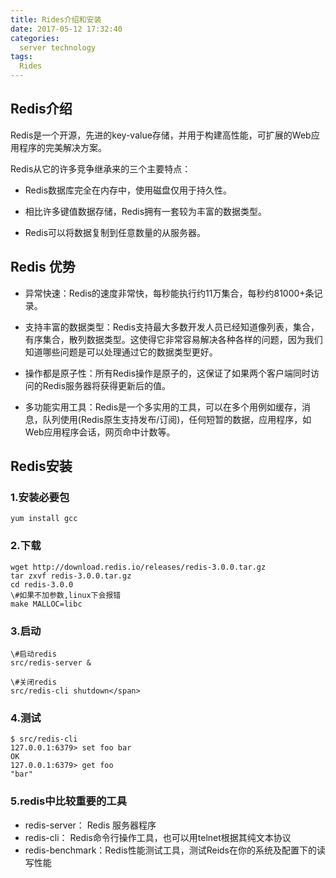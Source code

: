 ```yaml
---
title: Rides介绍和安装
date: 2017-05-12 17:32:40
categories:
  server technology
tags: 
  Rides
---
```


## Redis介绍
Redis是一个开源，先进的key-value存储，并用于构建高性能，可扩展的Web应用程序的完美解决方案。

Redis从它的许多竞争继承来的三个主要特点：

* Redis数据库完全在内存中，使用磁盘仅用于持久性。

* 相比许多键值数据存储，Redis拥有一套较为丰富的数据类型。

* Redis可以将数据复制到任意数量的从服务器。

## Redis 优势
  * 异常快速：Redis的速度非常快，每秒能执行约11万集合，每秒约81000+条记录。

  * 支持丰富的数据类型：Redis支持最大多数开发人员已经知道像列表，集合，有序集合，散列数据类型。这使得它非常容易解决各种各样的问题，因为我们知道哪些问题是可以处理通过它的数据类型更好。

  * 操作都是原子性：所有Redis操作是原子的，这保证了如果两个客户端同时访问的Redis服务器将获得更新后的值。

  * 多功能实用工具：Redis是一个多实用的工具，可以在多个用例如缓存，消息，队列使用(Redis原生支持发布/订阅)，任何短暂的数据，应用程序，如Web应用程序会话，网页命中计数等。

## Redis安装

### 1.安装必要包

	yum install gcc


### 2.下载

	wget http://download.redis.io/releases/redis-3.0.0.tar.gz  
	tar zxvf redis-3.0.0.tar.gz  
	cd redis-3.0.0  
	\#如果不加参数,linux下会报错  
	make MALLOC=libc


### 3.启动

	\#启动redis  
	src/redis-server &  

	\#关闭redis  
	src/redis-cli shutdown</span>


### 4.测试  

	$ src/redis-cli  
	127.0.0.1:6379> set foo bar  
	OK  
	127.0.0.1:6379> get foo  
	"bar"
  
  
### 5.redis中比较重要的工具  
* redis-server： Redis 服务器程序
* redis-cli： Redis命令行操作工具，也可以用telnet根据其纯文本协议
* redis-benchmark：Redis性能测试工具，测试Reids在你的系统及配置下的读写性能
